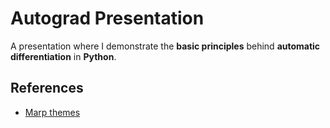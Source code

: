 # Autograd Presentation

A presentation where I demonstrate the **basic principles** behind **automatic differentiation** in **Python**.

## References

* [Marp themes](https://github.com/marp-team/marp-core/blob/main/themes/README.md)
